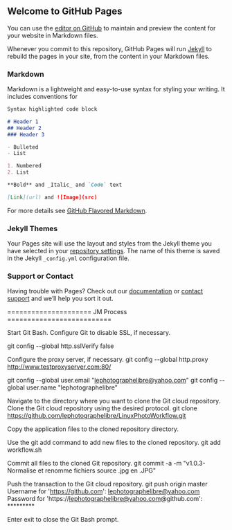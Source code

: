 ## Welcome to GitHub Pages

You can use the [editor on GitHub](https://github.com/lephotographelibre/lephotographelibre.github.io/edit/master/README.md) to maintain and preview the content for your website in Markdown files.

Whenever you commit to this repository, GitHub Pages will run [Jekyll](https://jekyllrb.com/) to rebuild the pages in your site, from the content in your Markdown files.

### Markdown

Markdown is a lightweight and easy-to-use syntax for styling your writing. It includes conventions for

```markdown
Syntax highlighted code block

# Header 1
## Header 2
### Header 3

- Bulleted
- List

1. Numbered
2. List

**Bold** and _Italic_ and `Code` text

[Link](url) and ![Image](src)
```

For more details see [GitHub Flavored Markdown](https://guides.github.com/features/mastering-markdown/).

### Jekyll Themes

Your Pages site will use the layout and styles from the Jekyll theme you have selected in your [repository settings](https://github.com/lephotographelibre/lephotographelibre.github.io/settings). The name of this theme is saved in the Jekyll `_config.yml` configuration file.

### Support or Contact

Having trouble with Pages? Check out our [documentation](https://help.github.com/categories/github-pages-basics/) or [contact support](https://github.com/contact) and we’ll help you sort it out.


===================== JM Process ==========================

Start Git Bash.
Configure Git to disable SSL, if necessary.

git config --global http.sslVerify false

Configure the proxy server, if necessary.
git config --global http.proxy http://www.testproxyserver.com:80/

git config --global user.email "lephotographelibre@yahoo.com"
git config --global user.name "lephotographelibre"


Navigate to the directory where you want to clone the Git cloud repository.
Clone the Git cloud repository using the desired protocol.
git clone https://github.com/lephotographelibre/LinuxPhotoWorkflow.git

Copy the application files to the cloned repository directory.

Use the git add command to add new files to the cloned repository.
git add workflow.sh

Commit all files to the cloned Git repository.
git commit -a -m "v1.0.3- Normalise et renomme fichiers source .jpg en .JPG"

Push the transaction to the Git cloud repository.
git push origin master
Username for 'https://github.com': lephotographelibre@yahoo.com
Password for 'https://lephotographelibre@yahoo.com@github.com': *********

Enter exit to close the Git Bash prompt.
